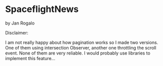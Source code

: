 # SpaceflightNews
by
Jan Rogalo

Disclaimer:

I am not really happy about how pagination works so I made two versions. One of them using intersection Observer, another one throttling the scroll event. 
None of them are very reliable. I would probably use libraries to implement this feature...
